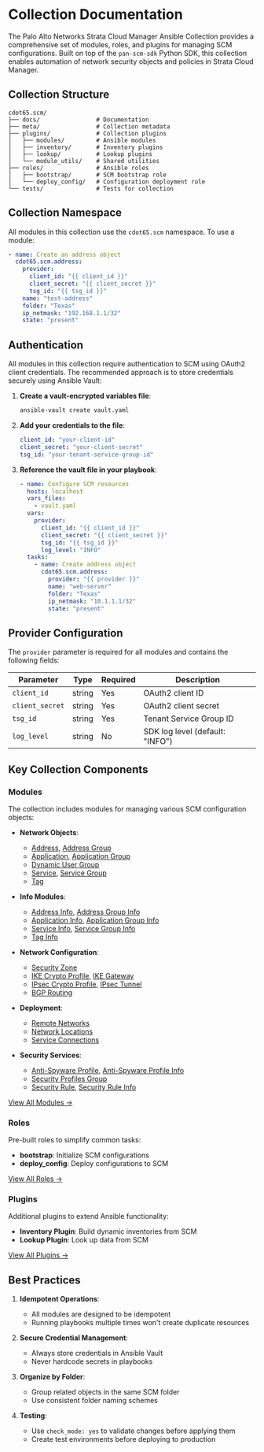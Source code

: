 # Collection Documentation

The Palo Alto Networks Strata Cloud Manager Ansible Collection provides a comprehensive set of modules, roles, and plugins for managing SCM configurations. Built on top of the `pan-scm-sdk` Python SDK, this collection enables automation of network security objects and policies in Strata Cloud Manager.

## Collection Structure

```
cdot65.scm/
├── docs/                # Documentation
├── meta/                # Collection metadata
├── plugins/             # Collection plugins
│   ├── modules/         # Ansible modules
│   ├── inventory/       # Inventory plugins
│   ├── lookup/          # Lookup plugins
│   └── module_utils/    # Shared utilities
├── roles/               # Ansible roles
│   ├── bootstrap/       # SCM bootstrap role
│   └── deploy_config/   # Configuration deployment role
└── tests/               # Tests for collection
```

## Collection Namespace

All modules in this collection use the `cdot65.scm` namespace. To use a module:

```yaml
- name: Create an address object
  cdot65.scm.address:
    provider:
      client_id: "{{ client_id }}"
      client_secret: "{{ client_secret }}"
      tsg_id: "{{ tsg_id }}"
    name: "test-address"
    folder: "Texas"
    ip_netmask: "192.168.1.1/32"
    state: "present"
```

## Authentication

All modules in this collection require authentication to SCM using OAuth2 client credentials. The recommended approach is to store credentials securely using Ansible Vault:

1. **Create a vault-encrypted variables file**:
   ```bash
   ansible-vault create vault.yaml
   ```

2. **Add your credentials to the file**:
   ```yaml
   client_id: "your-client-id"
   client_secret: "your-client-secret"
   tsg_id: "your-tenant-service-group-id"
   ```

3. **Reference the vault file in your playbook**:
   ```yaml
   - name: Configure SCM resources
     hosts: localhost
     vars_files:
       - vault.yaml
     vars:
       provider:
         client_id: "{{ client_id }}"
         client_secret: "{{ client_secret }}"
         tsg_id: "{{ tsg_id }}"
         log_level: "INFO"
     tasks:
       - name: Create address object
         cdot65.scm.address:
           provider: "{{ provider }}"
           name: "web-server"
           folder: "Texas"
           ip_netmask: "10.1.1.1/32"
           state: "present"
   ```

## Provider Configuration

The `provider` parameter is required for all modules and contains the following fields:

| Parameter | Type | Required | Description |
|-----------|------|----------|-------------|
| `client_id` | string | Yes | OAuth2 client ID |
| `client_secret` | string | Yes | OAuth2 client secret |
| `tsg_id` | string | Yes | Tenant Service Group ID |
| `log_level` | string | No | SDK log level (default: "INFO") |

## Key Collection Components

### Modules

The collection includes modules for managing various SCM configuration objects:

- **Network Objects**: 
  - [Address](modules/address.md), [Address Group](modules/address_group.md)
  - [Application](modules/application.md), [Application Group](modules/application_group.md)
  - [Dynamic User Group](modules/dynamic_user_group.md)
  - [Service](modules/service.md), [Service Group](modules/service_group.md)
  - [Tag](modules/tag.md)
  
- **Info Modules**:
  - [Address Info](modules/address_info.md), [Address Group Info](modules/address_group_info.md)
  - [Application Info](modules/application_info.md), [Application Group Info](modules/application_group_info.md)
  - [Service Info](modules/service_info.md), [Service Group Info](modules/service_group_info.md)
  - [Tag Info](modules/tag_info.md)

- **Network Configuration**:
  - [Security Zone](modules/security_zone.md)
  - [IKE Crypto Profile](modules/ike_crypto_profile.md), [IKE Gateway](modules/ike_gateway.md)
  - [IPsec Crypto Profile](modules/ipsec_crypto_profile.md), [IPsec Tunnel](modules/ipsec_tunnel.md)
  - [BGP Routing](modules/bgp_routing.md)

- **Deployment**:
  - [Remote Networks](modules/remote_networks.md)
  - [Network Locations](modules/network_locations.md)
  - [Service Connections](modules/service_connections.md)

- **Security Services**:
  - [Anti-Spyware Profile](modules/anti_spyware_profile.md), [Anti-Spyware Profile Info](modules/anti_spyware_profile_info.md)
  - [Security Profiles Group](modules/security_profiles_group.md)
  - [Security Rule](modules/security_rule.md), [Security Rule Info](modules/security_rule_info.md)

[View All Modules →](modules/index.md)

### Roles

Pre-built roles to simplify common tasks:

- **bootstrap**: Initialize SCM configurations
- **deploy_config**: Deploy configurations to SCM

[View All Roles →](roles/index.md)

### Plugins

Additional plugins to extend Ansible functionality:

- **Inventory Plugin**: Build dynamic inventories from SCM
- **Lookup Plugin**: Look up data from SCM

[View All Plugins →](plugins/index.md)

## Best Practices

1. **Idempotent Operations**:
   - All modules are designed to be idempotent
   - Running playbooks multiple times won't create duplicate resources

2. **Secure Credential Management**:
   - Always store credentials in Ansible Vault
   - Never hardcode secrets in playbooks

3. **Organize by Folder**:
   - Group related objects in the same SCM folder
   - Use consistent folder naming schemes

4. **Testing**:
   - Use `check_mode: yes` to validate changes before applying them
   - Create test environments before deploying to production